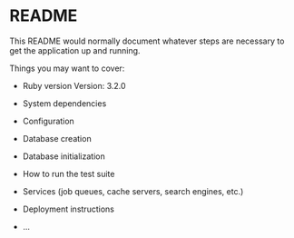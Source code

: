 # README

This README would normally document whatever steps are necessary to get the
application up and running.

Things you may want to cover:

* Ruby version
  Version: 3.2.0

* System dependencies

* Configuration

* Database creation

* Database initialization

* How to run the test suite

* Services (job queues, cache servers, search engines, etc.)

* Deployment instructions

* ...
